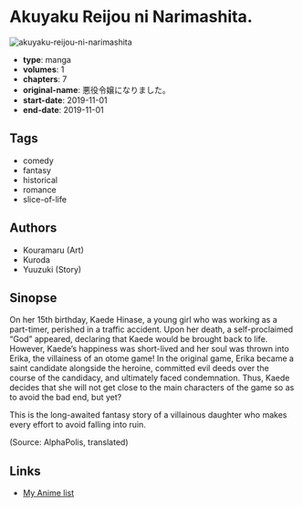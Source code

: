 # Akuyaku Reijou ni Narimashita.

![akuyaku-reijou-ni-narimashita](https://cdn.myanimelist.net/images/manga/3/234615.jpg)

-   **type**: manga
-   **volumes**: 1
-   **chapters**: 7
-   **original-name**: 悪役令嬢になりました。
-   **start-date**: 2019-11-01
-   **end-date**: 2019-11-01

## Tags

-   comedy
-   fantasy
-   historical
-   romance
-   slice-of-life

## Authors

-   Kouramaru (Art)
-   Kuroda
-   Yuuzuki (Story)

## Sinopse

On her 15th birthday, Kaede Hinase, a young girl who was working as a part-timer, perished in a traffic accident. Upon her death, a self-proclaimed “God” appeared, declaring that Kaede would be brought back to life. However, Kaede’s happiness was short-lived and her soul was thrown into Erika, the villainess of an otome game! In the original game, Erika became a saint candidate alongside the heroine, committed evil deeds over the course of the candidacy, and ultimately faced condemnation. Thus, Kaede decides that she will not get close to the main characters of the game so as to avoid the bad end, but yet?

This is the long-awaited fantasy story of a villainous daughter who makes every effort to avoid falling into ruin.

(Source: AlphaPolis, translated)

## Links

-   [My Anime list](https://myanimelist.net/manga/127634/Akuyaku_Reijou_ni_Narimashita)
